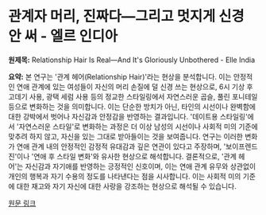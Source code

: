 # 관계자 머리, 진짜다—그리고 멋지게 신경 안 써 - 엘르 인디아

**원제목:** Relationship Hair Is Real—And It's Gloriously Unbothered - Elle India

**요약:** 본 연구는 '관계 헤어(Relationship Hair)'라는 현상을 분석합니다.  이는 안정적인 연애 관계에 있는 여성들이 자신의 머리 손질에 덜 신경 쓰는 현상으로, 6시 기상 후 고데기 사용,  광택 세럼 사용 등의 정교한 스타일링에서 자연스러운 곱슬, 풀린 포니테일 등으로 변화하는 것을 의미합니다.  이는 단순한 방치가 아닌,  타인의 시선이나 완벽함에 대한 강박에서 벗어나 자신감과 안정감을 반영하는 결과입니다.  '데이트용 스타일링'에서 '자연스러운 스타일'로 변화하는 과정은  더 이상 남성의 시선이나 사회적 미의 기준에 맞추려 하지 않고, 자신을 있는 그대로 받아들이는 것을 보여줍니다.  연구는 이러한 변화가 연애 관계 내의 안정적인 감정적 유대감과 깊은 연관이 있다고 주장하며,  '보이프렌드 진'이나 '연애 후 스타일 변화'와 유사한 현상으로 해석합니다.  결론적으로,  '관계 헤어'는 자신감과 자기애를 반영하는 긍정적인 신호이며,  이는 연애 관계 유무와 상관없이 개인의 행복과 자기 수용의 정도를 나타낸다는 점을 시사합니다.  이는 사회적 미의 기준에 대한 재고와 자기 자신에 대한 사랑을 강조하는 현상으로 해석될 수 있습니다.

[원문 링크](https://elle.in/beauty/relationship-hair-9454512)
